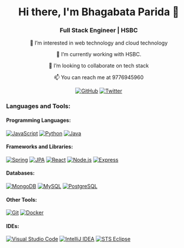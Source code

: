 <h1 align="center">Hi there, I'm Bhagabata Parida 👋</h1>

<h3 align="center">Full Stack Engineer | HSBC</h3>

<p align="center">👀 I’m interested in web technology and cloud technology</p>

<p align="center">🌱 I’m currently working with HSBC.</p>

<p align="center">💞️ I’m looking to collaborate on tech stack</p>

<p align="center">📫 You can reach me at 9776945960</p>

<p align="center">
  <a href="https://github.com/learnwithbapun"><img src="https://img.shields.io/github/followers/learnwithbapun.svg?label=GitHub&style=social" alt="GitHub"></a>
  <a href="https://twitter.com/learnwithbapun"><img src="https://img.shields.io/twitter/follow/learnwithbapun?label=Twitter&style=social" alt="Twitter"></a>
</p>

### Languages and Tools:

#### Programming Languages:
[![JavaScript](https://img.shields.io/badge/JavaScript-ES6-yellow)](https://developer.mozilla.org/en-US/docs/Web/JavaScript)
[![Python](https://img.shields.io/badge/Python-3.8-blue)](https://www.python.org/)
[![Java](https://img.shields.io/badge/Java-11-orange)](https://www.java.com/)

#### Frameworks and Libraries:
[![Spring](https://img.shields.io/badge/Spring-5.3.9-brightgreen)](https://spring.io/)
[![JPA](https://img.shields.io/badge/JPA-2.2-orange)](https://www.oracle.com/java/technologies/persistence-jsp.html)
[![React](https://img.shields.io/badge/React-17.0.2-blue)](https://reactjs.org/)
[![Node.js](https://img.shields.io/badge/Node.js-14.17.0-green)](https://nodejs.org/)
[![Express](https://img.shields.io/badge/Express-4.17.1-lightgrey)](https://expressjs.com/)

#### Databases:
[![MongoDB](https://img.shields.io/badge/MongoDB-4.4.6-brightgreen)](https://www.mongodb.com/)
[![MySQL](https://img.shields.io/badge/MySQL-8.0.23-blue)](https://www.mysql.com/)
[![PostgreSQL](https://img.shields.io/badge/PostgreSQL-13.4-blue)](https://www.postgresql.org/)

#### Other Tools:
[![Git](https://img.shields.io/badge/Git-2.32-red)](https://git-scm.com/)
[![Docker](https://img.shields.io/badge/Docker-20.10.5-blue)](https://www.docker.com/)

#### IDEs:
[![Visual Studio Code](https://img.shields.io/badge/VSCode-1.60.2-blue)](https://code.visualstudio.com/)
[![IntelliJ IDEA](https://img.shields.io/badge/IntelliJ%20IDEA-2021.2.2-blue)](https://www.jetbrains.com/idea/)
[![STS Eclipse](https://img.shields.io/badge/STS%20Eclipse-4.11.0-blue)](https://spring.io/tools)
<!---
learnwithbapun/learnwithbapun is a ✨ special ✨ repository because its `README.md` (this file) appears on your GitHub profile.
You can click the Preview link to take a look at your changes.

--->
